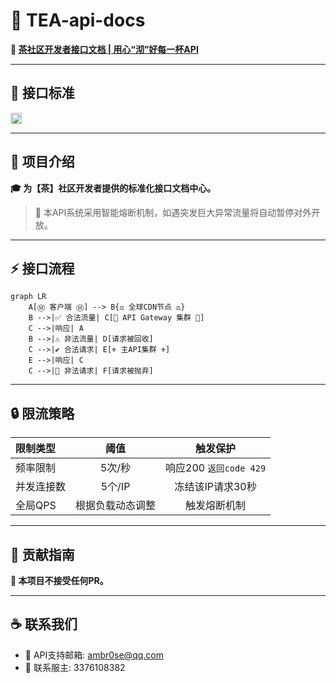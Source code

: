 # 🍵 TEA-api-docs

**📖 [茶社区开发者接口文档 | 用心“沏”好每一杯API](https://github.com/ELDment/TEA-api-docs/wiki)**

---

## 📜 接口标准
<img alt="接口标准" src="https://img.shields.io/badge/Principles%20-%20REST%20API-green.svg?style=flat" height="18"/>

---

## 🚀 项目介绍
**🎓 为【茶】社区开发者提供的标准化接口文档中心。**<br>
> 🌸 本API系统采用智能熔断机制，如遇突发巨大异常流量将自动暂停对外开放。

---

## ⚡️ 接口流程
```mermaid
graph LR
    A[Ⓜ️ 客户端 Ⓜ️] --> B{⚖️ 全球CDN节点 ⚖️}
    B -->|✅ 合法流量| C[💱 API Gateway 集群 💱]
    C -->|响应| A
    B -->|⚠️ 非法流量| D[请求被回收]
    C -->|✔️ 合法请求| E[⚜️ 主API集群 ⚜️]
    E -->|响应| C
    C -->|🚫 非法请求| F[请求被抛弃]
```

---

## 🔒 限流策略
| 限制类型 | 阈值 | 触发保护 |
| :-----| :----: | :----: |
| 频率限制 | 5次/秒 | 响应200 `返回code 429` |
| 并发连接数 | 5个/IP | 冻结该IP请求30秒 |
| 全局QPS | 根据负载动态调整 | 触发熔断机制 |

---

## 🌱 贡献指南
**🔕 本项目不接受任何PR。**

---

## ☕️ 联系我们
- 📮 API支持邮箱: ambr0se@qq.com
- 💬 联系服主: 3376108382
